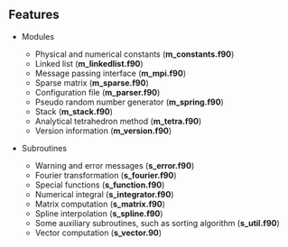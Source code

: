 ## Features

* Modules
    * Physical and numerical constants (**m\_constants.f90**)
    * Linked list (**m\_linkedlist.f90**)
    * Message passing interface (**m\_mpi.f90**)
    * Sparse matrix (**m\_sparse.f90**)
    * Configuration file (**m\_parser.f90**)
    * Pseudo random number generator (**m\_spring.f90**)
    * Stack (**m\_stack.f90**)
    * Analytical tetrahedron method (**m\_tetra.f90**)
    * Version information (**m\_version.f90**)

* Subroutines
    * Warning and error messages (**s\_error.f90**)
    * Fourier transformation (**s\_fourier.f90**)
    * Special functions (**s\_function.f90**)
    * Numerical integral (**s\_integrator.f90**)
    * Matrix computation (**s\_matrix.f90**)
    * Spline interpolation (**s\_spline.f90**)
    * Some auxiliary subroutines, such as sorting algorithm (**s\_util.f90**)
    * Vector computation (**s\_vector.90**)
